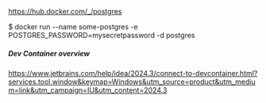 https://hub.docker.com/_/postgres

$ docker run --name some-postgres -e POSTGRES_PASSWORD=mysecretpassword -d postgres

##### Dev Container overview
https://www.jetbrains.com/help/idea/2024.3/connect-to-devcontainer.html?services.tool.window&keymap=Windows&utm_source=product&utm_medium=link&utm_campaign=IU&utm_content=2024.3
